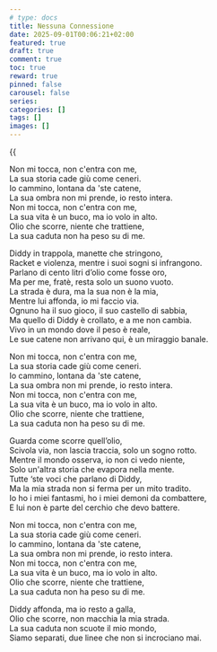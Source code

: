 ```yaml
---
# type: docs 
title: Nessuna Connessione
date: 2025-09-01T00:06:21+02:00
featured: true
draft: true
comment: true
toc: true
reward: true
pinned: false
carousel: false
series:
categories: []
tags: []
images: []
---
```


{{<audio src="Nessuna_connessione.mp3" caption="eq">}}


<!--more-->
 
Non mi tocca, non c'entra con me,  
La sua storia cade giù come ceneri.  
Io cammino, lontana da 'ste catene,  
La sua ombra non mi prende, io resto intera.  
Non mi tocca, non c'entra con me,  
La sua vita è un buco, ma io volo in alto.  
Olio che scorre, niente che trattiene,  
La sua caduta non ha peso su di me.  
 
Diddy in trappola, manette che stringono,  
Racket e violenza, mentre i suoi sogni si infrangono.  
Parlano di cento litri d’olio come fosse oro,  
Ma per me, fratè, resta solo un suono vuoto.  
La strada è dura, ma la sua non è la mia,  
Mentre lui affonda, io mi faccio via.  
Ognuno ha il suo gioco, il suo castello di sabbia,  
Ma quello di Diddy è crollato, e a me non cambia.  
Vivo in un mondo dove il peso è reale,  
Le sue catene non arrivano qui, è un miraggio banale.  

 
Non mi tocca, non c'entra con me,  
La sua storia cade giù come ceneri.   
Io cammino, lontana da 'ste catene,  
La sua ombra non mi prende, io resto intera.  
Non mi tocca, non c'entra con me,  
La sua vita è un buco, ma io volo in alto.  
Olio che scorre, niente che trattiene,  
La sua caduta non ha peso su di me.  

 
Guarda come scorre quell’olio,  
Scivola via, non lascia traccia, solo un sogno rotto.  
Mentre il mondo osserva, io non ci vedo niente,  
Solo un'altra storia che evapora nella mente.  
Tutte ‘ste voci che parlano di Diddy,  
Ma la mia strada non si ferma per un mito tradito.  
Io ho i miei fantasmi, ho i miei demoni da combattere,  
E lui non è parte del cerchio che devo battere.  

 
Non mi tocca, non c'entra con me,  
La sua storia cade giù come ceneri.  
Io cammino, lontana da 'ste catene,  
La sua ombra non mi prende, io resto intera.  
Non mi tocca, non c'entra con me,  
La sua vita è un buco, ma io volo in alto.  
Olio che scorre, niente che trattiene,  
La sua caduta non ha peso su di me.  


Diddy affonda, ma io resto a galla,  
Olio che scorre, non macchia la mia strada.  
La sua caduta non scuote il mio mondo,  
Siamo separati, due linee che non si incrociano mai.  
